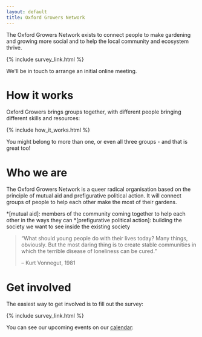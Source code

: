 ```yaml
---
layout: default
title: Oxford Growers Network
---
```

The Oxford Growers Network exists to connect people to make gardening and growing more social and to help the local community and ecosystem thrive.

{% include survey_link.html %}

We'll be in touch to arrange an initial online meeting.

# How it works

Oxford Growers brings groups together, with different people bringing different skills and resources:

{% include how_it_works.html %}

You might belong to more than one, or even all three groups - and that is great too!

# Who we are

The Oxford Growers Network is a queer radical organisation based on the principle of mutual aid and prefigurative political action. It will connect groups of people to help each other make the most of their gardens.

*[mutual aid]: members of the community coming together to help each other in the ways they can
*[prefigurative political action]: building the society we want to see inside the existing society

> “What should young people do with their lives today? Many things, obviously. But the most daring thing is to create stable communities in which the terrible disease of loneliness can be cured.”
>
> – Kurt Vonnegut, 1981

# Get involved

The easiest way to get involved is to fill out the survey:

{% include survey_link.html %}

You can see our upcoming events on our [calendar](dates.html):
